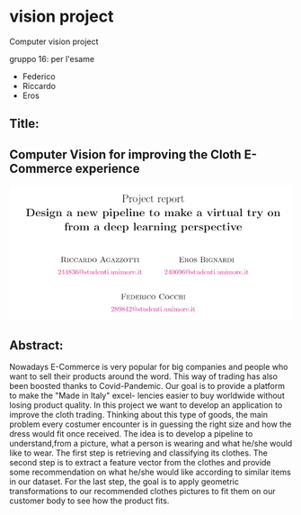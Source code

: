 # vision project
Computer vision project 

 gruppo 16: per l'esame

 - Federico
 - Riccardo
 - Eros

 ## Title:
 ## Computer Vision for improving the Cloth E-Commerce experience
 
![nome](utils/head.jpg)

## Abstract:

Nowadays E-Commerce is very popular for big companies and people who want to sell
their products around the word. This way of trading has also been boosted thanks to
Covid-Pandemic. Our goal is to provide a platform to make the "Made in Italy" excel-
lencies easier to buy worldwide without losing product quality. In this project we want to
develop an application to improve the cloth trading. Thinking about this type of goods,
the main problem every costumer encounter is in guessing the right size and how the dress
would fit once received. The idea is to develop a pipeline to understand,from a picture,
what a person is wearing and what he/she would like to wear. The first step is retrieving
and classifying its clothes. The second step is to extract a feature vector from the clothes
and provide some recommendation on what he/she would like according to similar items
in our dataset. For the last step, the goal is to apply geometric transformations to our
recommended clothes pictures to fit them on our customer body to see how the product
fits.
